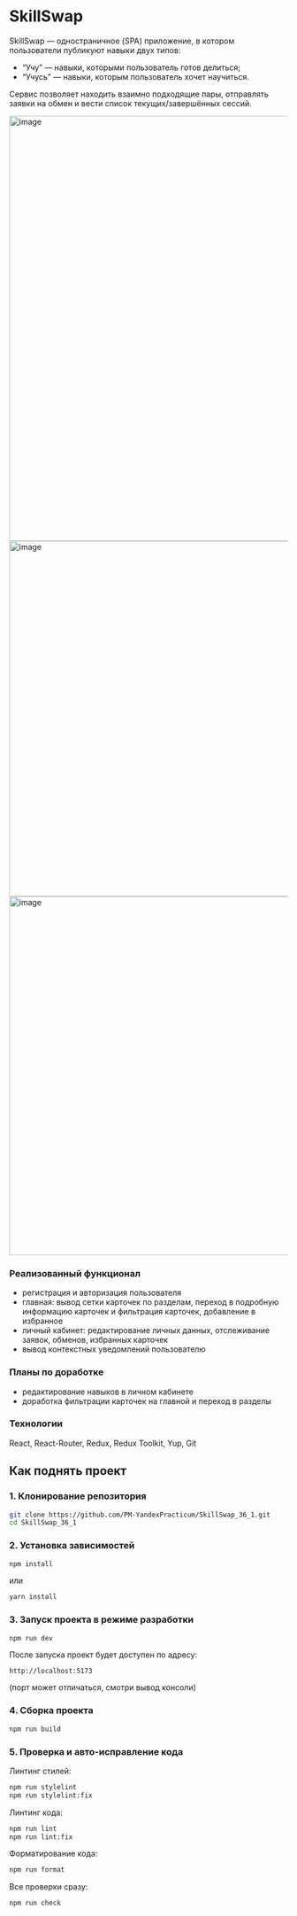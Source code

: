 # SkillSwap

SkillSwap — одностраничное (SPA) приложение, в котором пользователи публикуют навыки двух типов:

- “Учу” — навыки, которыми пользователь готов делиться;
- “Учусь” — навыки, которым пользователь хочет научиться.

Сервис позволяет находить взаимно подходящие пары, отправлять заявки на обмен и вести список текущих/завершённых сессий.

<img width="1366" height="768" alt="image" src="https://github.com/user-attachments/assets/8b4660c0-d10f-4410-a75a-ddbdac699fd4" />

<img width="1366" height="642" alt="image" src="https://github.com/user-attachments/assets/23d9c781-eab4-4889-a4ab-3a405b2f72d7" />

<img width="1365" height="648" alt="image" src="https://github.com/user-attachments/assets/145b8460-6df3-456f-8eb3-42d85a06da4d" />


### Реализованный функционал
- регистрация и авторизация пользователя
- главная: вывод сетки карточек по разделам, переход в подробную информацию карточек и фильтрация карточек, добавление в избранное
- личный кабинет: редактирование личных данных, отслеживание заявок, обменов, избранных карточек
- вывод контекстных уведомлений пользователю

### Планы по доработке
- редактирование навыков в личном кабинете
- доработка фильтрации карточек на главной и переход в разделы

### Технологии 
React, React-Router, Redux, Redux Toolkit, Yup, Git

## Как поднять проект

### 1. Клонирование репозитория
```bash
git clone https://github.com/PM-YandexPracticum/SkillSwap_36_1.git
cd SkillSwap_36_1
```

### 2. Установка зависимостей
```bash
npm install
```
или
```bash
yarn install
```

### 3. Запуск проекта в режиме разработки
```bash
npm run dev
```

После запуска проект будет доступен по адресу:
```
http://localhost:5173
```
(порт может отличаться, смотри вывод консоли)

### 4. Сборка проекта

```bash
npm run build
```

### 5. Проверка и авто-исправление кода
Линтинг стилей:
```bash
npm run stylelint
npm run stylelint:fix
```

Линтинг кода:
```bash
npm run lint
npm run lint:fix
```

Форматирование кода:
```bash
npm run format
```

Все проверки сразу:
```bash
npm run check
```
